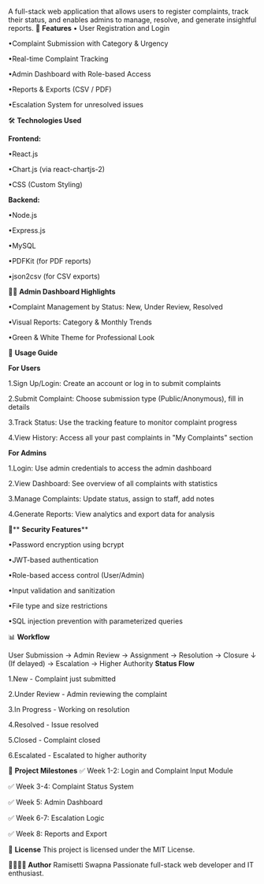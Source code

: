 A full-stack web application that allows users to register complaints, track their status, and enables admins to manage, resolve, and generate insightful reports.
🚀 **Features**
• User Registration and Login

•Complaint Submission with Category & Urgency

•Real-time Complaint Tracking

•Admin Dashboard with Role-based Access

•Reports & Exports (CSV / PDF)

•Escalation System for unresolved issues

🛠️ **Technologies Used**

**Frontend:**

•React.js

•Chart.js (via react-chartjs-2)

•CSS (Custom Styling)

**Backend:**

•Node.js

•Express.js

•MySQL

•PDFKit (for PDF reports)

•json2csv (for CSV exports)

🧑‍💼 **Admin Dashboard Highlights**

•Complaint Management by Status: New, Under Review, Resolved

•Visual Reports: Category & Monthly Trends

•Green & White Theme for Professional Look

📱 **Usage Guide**

**For Users**

1.Sign Up/Login: Create an account or log in to submit complaints

2.Submit Complaint: Choose submission type (Public/Anonymous), fill in details

3.Track Status: Use the tracking feature to monitor complaint progress

4.View History: Access all your past complaints in "My Complaints" section

**For Admins**

1.Login: Use admin credentials to access the admin dashboard

2.View Dashboard: See overview of all complaints with statistics

3.Manage Complaints: Update status, assign to staff, add notes

4.Generate Reports: View analytics and export data for analysis

🔐** **Security Features****

•Password encryption using bcrypt

•JWT-based authentication

•Role-based access control (User/Admin)

•Input validation and sanitization

•File type and size restrictions

•SQL injection prevention with parameterized queries

📊 **Workflow**

User Submission → Admin Review → Assignment → Resolution → Closure
                    ↓
              (If delayed) → Escalation → Higher Authority
**Status Flow**

1.New - Complaint just submitted

2.Under Review - Admin reviewing the complaint

3.In Progress - Working on resolution

4.Resolved - Issue resolved

5.Closed - Complaint closed

6.Escalated - Escalated to higher authority

🎯 **Project Milestones**
✅ Week 1-2: Login and Complaint Input Module

✅ Week 3-4: Complaint Status System

✅ Week 5: Admin Dashboard

✅ Week 6-7: Escalation Logic

✅ Week 8: Reports and Export

📄 **License**
This project is licensed under the MIT License.

**👩‍💻👩‍💻 Author**
Ramisetti Swapna
Passionate full-stack web developer and IT enthusiast.

